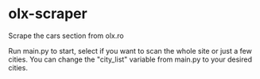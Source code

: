 # olx-scraper
Scrape the cars section from olx.ro

Run main.py to start, select if you want to scan the whole site or just a few cities.
You can change the "city_list" variable from main.py to your desired cities.
